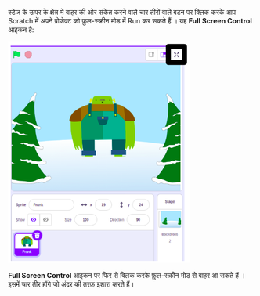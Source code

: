 स्टेज के ऊपर के क्षेत्र में बाहर की ओर संकेत करने वाले चार तीरों वाले बटन पर क्लिक करके आप Scratch में अपने प्रोजेक्ट को फ़ुल-स्क्रीन मोड में Run कर सकते हैं । यह **Full Screen Control** आइकन है:

![स्टेज के ऊपर दाहिने कोने में 'Full Screen Control' आइकन हाइलाइट हुआ ।](images/fullscreen_frank.png)

**Full Screen Control** आइकन पर फिर से क्लिक करके फ़ुल-स्क्रीन मोड से बाहर आ सकते हैं । इसमें चार तीर होंगे जो अंदर की तरफ़ इशारा करते हैं।
